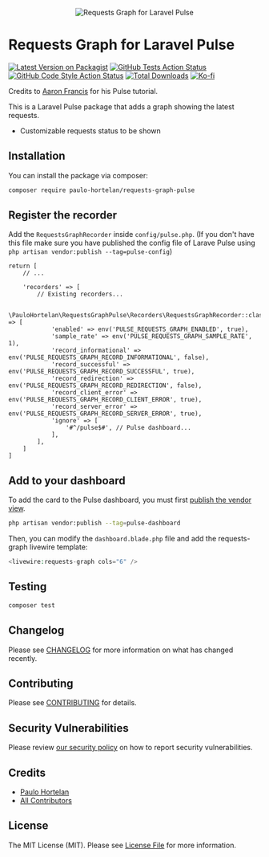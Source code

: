 <p align="center"><img src="/images/requests-graph.png" alt="Requests Graph for Laravel Pulse"></p>

# Requests Graph for Laravel Pulse

[![Latest Version on Packagist](https://img.shields.io/packagist/v/paulo-hortelan/requests-graph-pulse.svg?style=flat-square)](https://packagist.org/packages/paulo-hortelan/requests-graph-pulse)
[![GitHub Tests Action Status](https://img.shields.io/github/actions/workflow/status/paulo-hortelan/requests-graph-pulse/run-tests.yml?branch=main&label=tests&style=flat-square)](https://github.com/paulo-hortelan/requests-graph-pulse/actions?query=workflow%3Arun-tests+branch%3Amain)
[![GitHub Code Style Action Status](https://img.shields.io/github/actions/workflow/status/paulo-hortelan/requests-graph-pulse/fix-php-code-style-issues.yml?branch=main&label=code%20style&style=flat-square)](https://github.com/paulo-hortelan/requests-graph-pulse/actions?query=workflow%3A"Fix+PHP+code+style+issues"+branch%3Amain)
[![Total Downloads](https://img.shields.io/packagist/dt/paulo-hortelan/requests-graph-pulse.svg?style=flat-square)](https://packagist.org/packages/paulo-hortelan/requests-graph-pulse)
[![Ko-fi](https://img.shields.io/badge/Ko--fi-Buy%20me%20a%20coffee!-%2346b798.svg)](https://ko-fi.com/paulohortelan)

Credits to [Aaron Francis](https://github.com/aarondfrancis) for his Pulse tutorial.

This is a Laravel Pulse package that adds a graph showing the latest requests. 

- Customizable requests status to be shown

## Installation

You can install the package via composer:

```bash
composer require paulo-hortelan/requests-graph-pulse
```

## Register the recorder

Add the `RequestsGraphRecorder` inside `config/pulse.php`. (If you don\'t have this file make sure you have published the config file of Larave Pulse using `php artisan vendor:publish --tag=pulse-config`)

```
return [
    // ...

    'recorders' => [
        // Existing recorders...

        \PauloHortelan\RequestsGraphPulse\Recorders\RequestsGraphRecorder::class => [
            'enabled' => env('PULSE_REQUESTS_GRAPH_ENABLED', true),
            'sample_rate' => env('PULSE_REQUESTS_GRAPH_SAMPLE_RATE', 1),
            'record_informational' => env('PULSE_REQUESTS_GRAPH_RECORD_INFORMATIONAL', false),
            'record_successful' => env('PULSE_REQUESTS_GRAPH_RECORD_SUCCESSFUL', true),
            'record_redirection' => env('PULSE_REQUESTS_GRAPH_RECORD_REDIRECTION', false),
            'record_client_error' => env('PULSE_REQUESTS_GRAPH_RECORD_CLIENT_ERROR', true),
            'record_server_error' => env('PULSE_REQUESTS_GRAPH_RECORD_SERVER_ERROR', true),
            'ignore' => [
                '#^/pulse$#', // Pulse dashboard...
            ],            
        ], 
    ]
]
```

## Add to your dashboard

To add the card to the Pulse dashboard, you must first [publish the vendor view](https://laravel.com/docs/10.x/pulse#dashboard-customization).

```bash
php artisan vendor:publish --tag=pulse-dashboard
```

Then, you can modify the `dashboard.blade.php` file and add the requests-graph livewire template:

```php
<livewire:requests-graph cols="6" />
```

## Testing

```bash
composer test
```

## Changelog

Please see [CHANGELOG](CHANGELOG.md) for more information on what has changed recently.

## Contributing

Please see [CONTRIBUTING](CONTRIBUTING.md) for details.

## Security Vulnerabilities

Please review [our security policy](../../security/policy) on how to report security vulnerabilities.

## Credits

-   [Paulo Hortelan](https://github.com/paulo-hortelan)
-   [All Contributors](../../contributors)

## License

The MIT License (MIT). Please see [License File](LICENSE.md) for more information.
